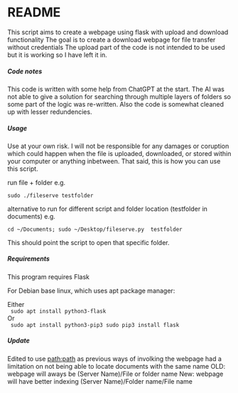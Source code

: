 # README

This script aims to create a webpage using flask with upload and download functionality
The goal is to create a download webpage for file transfer without credentials
The upload part of the code is not intended to be used but it is working so I have left it in.

##### Code notes
This code is written with some help from ChatGPT at the start. The AI was not able to give a solution for searching through multiple layers of folders so some part of the logic was re-written. Also the code is somewhat cleaned up with lesser redundencies.

##### Usage
Use at your own risk. I will not be responsible for any damages or coruption which could happen when the file is uploaded, downloaded, or stored within your computer or anything inbetween. That said, this is how you can use this script.

run file + folder e.g.

```sudo ./fileserve testfolder```

alternative to run for different script and folder location (testfolder in documents) e.g. 

```cd ~/Documents; sudo ~/Desktop/fileserve.py  testfolder```

This should point the script to open that specific folder.

##### Requirements 
This program requires Flask

For Debian base linux, which uses apt package manager:

Either</br>
``` sudo apt install python3-flask```</br>
Or</br>```
sudo apt install python3-pip3
sudo pip3 install flask```


##### Update
Edited to use <path:path> as previous ways of involking the webpage had a limitation on not being able to locate documents with the same name
OLD: webpage will aways be (Server Name)/File or folder name
New: webpage will have better indexing (Server Name)/Folder name/File name

